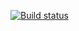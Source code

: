 [![Build status](https://ci.appveyor.com/api/projects/status/09fqdkw8wvt9fk3u/branch/main?svg=true)](https://ci.appveyor.com/project/MilkyWay300/selenium/branch/main)
